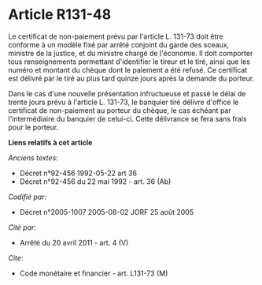 # Article R131-48

Le certificat de non-paiement prévu par l'article L. 131-73 doit être conforme à un modèle fixé par arrêté conjoint du garde
des sceaux, ministre de la justice, et du ministre chargé de l'économie. Il doit comporter tous renseignements permettant
d'identifier le tireur et le tiré, ainsi que les numéro et montant du chèque dont le paiement a été refusé. Ce certificat est
délivré par le tiré au plus tard quinze jours après la demande du porteur.

Dans le cas d'une nouvelle présentation infructueuse et passé le délai de trente jours prévu à l'article L. 131-73, le
banquier tiré délivre d'office le certificat de non-paiement au porteur du chèque, le cas échéant par l'intermédiaire du
banquier de celui-ci. Cette délivrance se fera sans frais pour le porteur.

**Liens relatifs à cet article**

_Anciens textes_:

  - Décret n°92-456 1992-05-22 art 36
  - Décret n°92-456 du 22 mai 1992 - art. 36 (Ab)

_Codifié par_:

  - Décret n°2005-1007 2005-08-02 JORF 25 août 2005

_Cité par_:

  - Arrêté du 20 avril 2011 - art. 4 (V)

_Cite_:

  - Code monétaire et financier - art. L131-73 (M)
